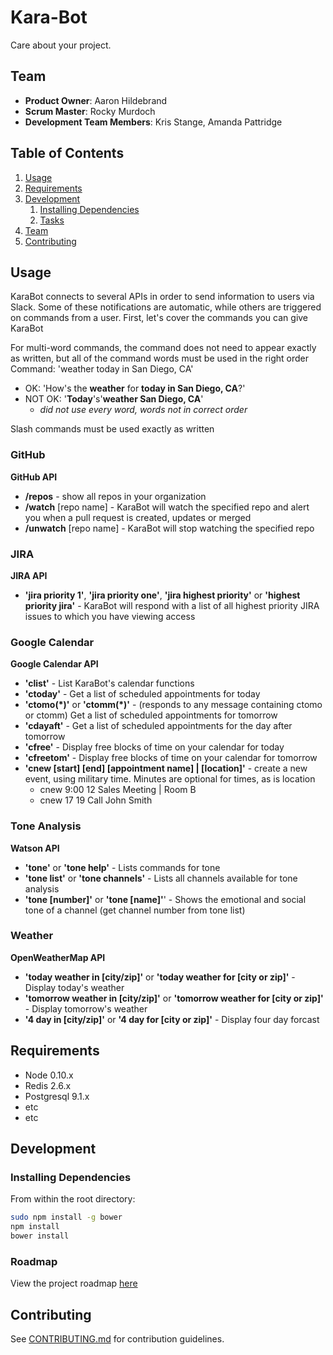 # Kara-Bot

Care about your project.

## Team

  - __Product Owner__: Aaron Hildebrand
  - __Scrum Master__: Rocky Murdoch
  - __Development Team Members__: Kris Stange, Amanda Pattridge

## Table of Contents

1. [Usage](#Usage)
1. [Requirements](#requirements)
1. [Development](#development)
    1. [Installing Dependencies](#installing-dependencies)
    1. [Tasks](#tasks)
1. [Team](#team)
1. [Contributing](#contributing)

## Usage

KaraBot connects to several APIs in order to send information to users via Slack. Some of these notifications are automatic, while others are triggered on commands from a user. First, let's cover the commands you can give KaraBot

For multi-word commands, the command does not need to appear exactly as written, but all of the command words must be used in the right order
  Command: 'weather today in San Diego, CA'
  - OK: 'How's the **weather** for **today in San Diego, CA**?'
  - NOT OK: '**Today**'s'**weather San Diego, CA**'
    - *did not use every word, words not in correct order*

Slash commands must be used exactly as written

### GitHub
**GitHub API**

- **/repos** - show all repos in your organization
- **/watch** [repo name] - KaraBot will watch the specified repo and alert you when a pull request is created, updates or merged
- **/unwatch** [repo name] - KaraBot will stop watching the specified repo

### JIRA
**JIRA API**

 - **'jira priority 1'**, **'jira priority one'**, **'jira highest priority'** or **'highest priority jira'** - KaraBot will respond with a list of all highest priority JIRA issues to which you have viewing access

### Google Calendar
**Google Calendar API**

- **'clist'** - List KaraBot's calendar functions
- **'ctoday'** - Get a list of scheduled appointments for today
- **'ctomo(\*)'** or **'ctomm(\*)'** - (responds to any message containing ctomo or ctomm) Get a list of scheduled appointments for tomorrow
- **'cdayaft'** - Get a list of scheduled appointments for the day after tomorrow
- **'cfree'** - Display free blocks of time on your calendar for today
- **'cfreetom'** - Display free blocks of time on your calendar for tomorrow
- **'cnew [start] [end] [appointment name] | [location]'** - create a new event, using military time. Minutes are optional for times, as is location
  - cnew 9:00 12 Sales Meeting | Room B
  - cnew 17 19 Call John Smith 

### Tone Analysis
**Watson API**

- **'tone'** or **'tone help'** - Lists commands for tone
- **'tone list'** or **'tone channels'** - Lists all channels available for tone analysis
- **'tone [number]'** or **'tone [name]'**' - Shows the emotional and social tone of a channel (get channel number from tone list)

### Weather
**OpenWeatherMap API**

- **'today weather in [city/zip]'** or **'today weather for [city or zip]'** - Display today's weather
- **'tomorrow weather in [city/zip]'** or **'tomorrow weather for [city or zip]'** - Display tomorrow's weather
- **'4 day in [city/zip]'** or **'4 day for [city or zip]'** - Display four day forcast

## Requirements

- Node 0.10.x
- Redis 2.6.x
- Postgresql 9.1.x
- etc
- etc

## Development

### Installing Dependencies

From within the root directory:

```sh
sudo npm install -g bower
npm install
bower install
```

### Roadmap

View the project roadmap [here](LINK_TO_PROJECT_ISSUES)


## Contributing

See [CONTRIBUTING.md](CONTRIBUTING.md) for contribution guidelines.

